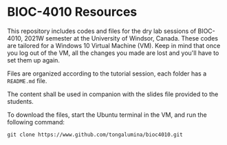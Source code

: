 # BIOC-4010 Resources 
This repository includes codes and files for the dry lab sessions of BIOC-4010,
2021W semester at the University of Windsor, Canada. These codes are tailored
for a Windows 10 Virtual Machine (VM). Keep in mind that once you log out of
the VM, all the changes you made are lost and you'll have to set them up again.

Files are organized according to the tutorial session, each folder has a
`README.md` file.

The content shall be used in companion with the slides file provided to the
students.

To download the files, start the Ubuntu terminal in the VM, and run the
following command:

```
git clone https://www.github.com/tongalumina/bioc4010.git 
```
